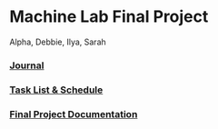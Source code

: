 # Machine Lab Final Project
Alpha, Debbie, Ilya, Sarah


### [Journal](https://github.com/sarahalyahya/machineLab_PanelStory/blob/main/journal.md)
### [Task List & Schedule](https://github.com/sarahalyahya/machineLab_PanelStory/blob/main/tasklist%26schedule.md)
### [Final Project Documentation](https://github.com/sarahalyahya/machineLab_PanelStory/blob/7fa8ee0e90586466197af70f2aaf12f0c06731da/FinalDocumentation.md)
